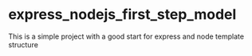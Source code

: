 # express_nodejs_first_step_model
This is a simple project with a good start for express and node template structure
